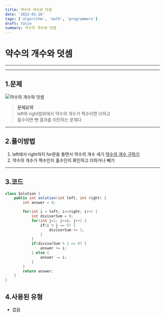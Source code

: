 ```yaml
---
title: 약수의 개수와 덧셈
date: '2022-01-26'
tags: ['algorithm', 'math', 'programmers']
draft: false
summary: 약수의 개수와 덧셈
---
```


# **약수의 개수와 덧셈**

---

<TOCInline toc={props.toc} asDisclosure />

---

## 1.문제

![약수의 개수와 덧셈](/static/images/md-images/bd25d6a4c7b0a706ce5f6eb32aae632f9298706d51a4c1d8f8fb71007da816d9.png)

> **문제요약**  
> left와 right범위에서 약수의 개수가 짝수이면 더하고  
> 홀수이면 뺀 결과를 리턴하는 문제다

---

## 2.풀이방법

1. left에서 right까지 for문을 돌면서 약수의 개수 세기
   [약수의 개수 구하기](https://github.com/abhidhamma-java/TIL/blob/main/algorithm/유형/수학/약수의_개수_구하기.md)
2. 약수의 개수가 짝수인지 홀수인지 확인하고 더하거나 빼기

---

## 3.코드

```java
class Solution {
    public int solution(int left, int right) {
        int answer = 0;

        for(int i = left; i<=right; i++) {
            int divisorSum = 0;
            for(int j=1; j<=i; j++) {
                if(i % j == 0) {
                    divisorSum += 1;
                }
            }
            if(divisorSum % 2 == 0) {
                answer += i;
            } else {
                answer -= i;
            }
        }
        return answer;
    }
}
```

## 4.사용된 유형

- 없음
